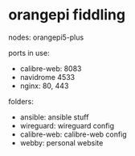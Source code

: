 # orangepi fiddling

nodes: orangepi5-plus

ports in use:
- calibre-web: 8083
- navidrome 4533
- nginx: 80, 443

folders:
- ansible: ansible stuff
- wireguard: wireguard config
- calibre-web: calibre-web config
- webby: personal website


